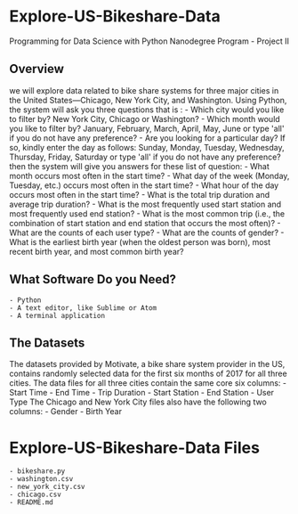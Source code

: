# Explore-US-Bikeshare-Data
Programming for Data Science with Python Nanodegree Program - Project II


## Overview
we will explore data related to bike share systems for three major cities in the United States—Chicago, New York City, and Washington. Using Python, the system will ask you three questions that is :
    - Which city would you like to filter by? New York City, Chicago or Washington?
    - Which month would you like to filter by? January, February, March, April, May, June or type 'all' if you do not have any preference?
    - Are you looking for a particular day? If so, kindly enter the day as follows: Sunday, Monday, Tuesday, Wednesday, Thursday, Friday, Saturday or type 'all' if you do not have any preference?
then the system will give you answers for these list of question:
    - What month occurs most often in the start time?
    - What day of the week (Monday, Tuesday, etc.) occurs most often in the start time? 
    - What hour of the day occurs most often in the start time?
    - What is the total trip duration and average trip duration?
    - What is the most frequently used start station and most frequently used end station?
    - What is the most common trip (i.e., the combination of start station and end station that occurs the most often)?
    - What are the counts of each user type?
    - What are the counts of gender?
    - What is the earliest birth year (when the oldest person was born), most recent birth year, and most common birth year?

## What Software Do you Need?
    - Python 
    - A text editor, like Sublime or Atom
    - A terminal application

## The Datasets
The datasets provided by Motivate, a bike share system provider in the US, contains randomly selected data for the first six months of 2017 for all three cities. The data files for all three cities contain the same core six columns:
    - Start Time 
    - End Time 
    - Trip Duration 
    - Start Station 
    - End Station 
    - User Type 
The Chicago and New York City files also have the following two columns:
    - Gender
    - Birth Year


# Explore-US-Bikeshare-Data Files
    - bikeshare.py 
    - washington.csv
    - new_york_city.csv
    - chicago.csv
    - README.md 


